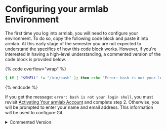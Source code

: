 # Configuring your armlab Environment

The first time you log into armlab, you will need to configure your environment. To do so, copy the following code block and paste it into armlab. At this early stage of the semester you are not expected to understand the specifics of how this code block works. However, if you're interested in having a high-level understanding, a commented version of the code block is provided below. &#x20;

{% code overflow="wrap" %}
```bash
{ if [ "$SHELL" != "/bin/bash" ]; then echo "Error: bash is not your login shell"; else \cp /u/cos217/.bash_profile ~/; \cp /u/cos217/.bashrc ~/; \cp /u/cos217/.emacs ~/; \cp /u/cos217/.splintrc ~/; read -p "Enter your name: " name; read -p "Enter your email address: " email; git config --global user.name "$name"; git config --global user.email "$email"; git config --global core.editor emacs; git config --global color.ui auto; exec bash; fi; }
```
{% endcode %}

If you get the message: `error: bash is not your login shell`, you must revisit [Activating Your armlab Account](activating-your-armlab-account.md) and complete step 2. Otherwise, you will be prompted to enter your name and email address. This information will be used to configure Git.

<details>

<summary>Commented Version</summary>

```bash
{
    # If the login shell is not bash, prints an error message
    if [ "$SHELL" != "/bin/bash" ]; then
        echo "Error: bash is not your login shell"
    else
        # Copies the .bash_profile file from the /u/cos217/ directory 
        # to the user's home directory (~)
        \cp /u/cos217/.bash_profile ~/

        # Copies the .bashrc file from the /u/cos217/ directory to the 
        # user's home directory (~)
        \cp /u/cos217/.bashrc ~/

        # Copies the .emacs file from the /u/cos217/ directory to the 
        # user's home directory (~)
        \cp /u/cos217/.emacs ~/

        # Copies the .splintrc file from the /u/cos217/ directory to the 
        # user's home directory (~)
        \cp /u/cos217/.splintrc ~/

        # Prompts the user to enter their name and store it in the 
        # "name" variable
        read -p "Enter your name: " name

        # Prompts the user to enter their email address and store it in 
        # the "email" variable
        read -p "Enter your email address: " email
        
        # Configures Git with the user's name
        git config --global user.name "$name"

        # Configures Git with the user's email address
        git config --global user.email "$email"

        # Configures Git to use Emacs as the default text editor
        git config --global core.editor emacs

        # Configures Git to enable colored output
        git config --global color.ui auto

        # Starts a new instance of the Bash shell
        exec bash
    fi
}
```

</details>

